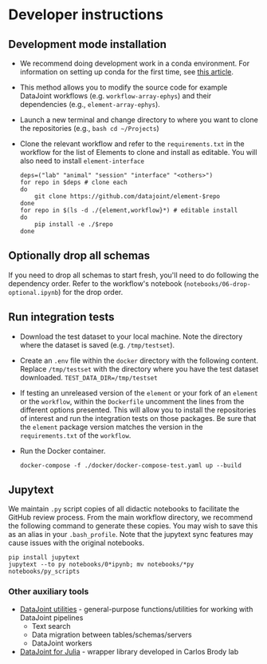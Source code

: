 # Developer instructions

## Development mode installation

- We recommend doing development work in a conda environment. For information on setting
  up conda for the first time, see 
  [this article](https://towardsdatascience.com/get-your-computer-ready-for-machine-learning-how-what-and-why-you-should-use-anaconda-miniconda-d213444f36d6).

- This method allows you to modify the source code for example DataJoint
  workflows (e.g. `workflow-array-ephys`) and their
  dependencies (e.g., `element-array-ephys`).

- Launch a new terminal and change directory to where you want to clone the
  repositories (e.g., `bash cd ~/Projects`)

- Clone the relevant workflow and refer to the `requirements.txt` in the workflow for
  the list of Elements to clone and install as editable. You will also need to install
  `element-interface` 

    ```console
    deps=("lab" "animal" "session" "interface" "<others>")
    for repo in $deps # clone each
    do 
        git clone https://github.com/datajoint/element-$repo
    done
    for repo in $(ls -d ./{element,workflow}*) # editable install 
    do 
        pip install -e ./$repo
    done
    ```

## Optionally drop all schemas

If you need to drop all schemas to start fresh, you'll need to do following the
dependency order. Refer to the workflow's notebook
(`notebooks/06-drop-optional.ipynb`) for the drop order.

## Run integration tests

- Download the test dataset to your local machine. Note the directory where the dataset
  is saved (e.g. `/tmp/testset`).

- Create an `.env` file within the `docker` directory with the following content.
  Replace `/tmp/testset` with the directory where you have the test dataset downloaded.
  `TEST_DATA_DIR=/tmp/testset`

- If testing an unreleased version of the `element` or your fork of an `element` or the
  `workflow`, within the `Dockerfile` uncomment the lines from the different options
  presented. This will allow you to install the repositories of interest and run the
  integration tests on those packages. Be sure that the `element` package version
  matches the version in the `requirements.txt` of the `workflow`.

- Run the Docker container.
  ```console
  docker-compose -f ./docker/docker-compose-test.yaml up --build
  ```

## Jupytext

We maintain `.py` script copies of all didactic notebooks to facilitate the GitHub
review process. From the main workflow directory, we recommend the following command to
generate these copies. You may wish to save this as an alias in your `.bash_profile`.
Note that the jupytext sync features may cause issues with the original notebooks.

   ```console
   pip install jupytext
   jupytext --to py notebooks/0*ipynb; mv notebooks/*py notebooks/py_scripts
   ```

### Other auxiliary tools

+ [DataJoint utilities](https://github.com/datajoint-company/datajoint-utilities) - general-purpose functions/utilities for working with DataJoint pipelines
  + Text search
  + Data migration between tables/schemas/servers
  + DataJoint workers
+ [DataJoint for Julia](https://github.com/datajoint/neuronex_workshop_2018/tree/master/julia) - wrapper library developed in Carlos Brody lab
